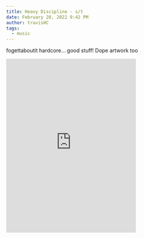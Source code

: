 ```yaml
---
title: Heavy Discipline - s/t
date: February 20, 2022 9:42 PM
author: travisHC
tags:
  - music
---
```

fogettaboutit hardcore... good stuff! Dope artwork too

<iframe style="border: 0; width: 350px; height: 470px;" src="https://bandcamp.com/EmbeddedPlayer/album=1529818092/size=large/bgcol=ffffff/linkcol=0687f5/tracklist=false/transparent=true/" seamless><a href="https://painkillerrecords.bandcamp.com/album/pkr-082-heavy-discipline">PKR-082: Heavy Discipline by Heavy Discipline</a></iframe>